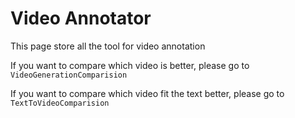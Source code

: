 # Video Annotator

This page store all the tool for video annotation

If you want to compare which video is better, please go to `VideoGenerationComparision`

If you want to compare which video fit the text better, please go to `TextToVideoComparision`
